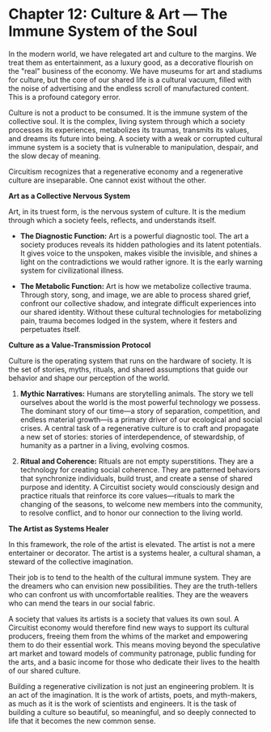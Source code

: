 # Chapter 12: Culture & Art — The Immune System of the Soul

In the modern world, we have relegated art and culture to the margins. We treat them as entertainment, as a luxury good, as a decorative flourish on the "real" business of the economy. We have museums for art and stadiums for culture, but the core of our shared life is a cultural vacuum, filled with the noise of advertising and the endless scroll of manufactured content. This is a profound category error.

Culture is not a product to be consumed. It is the immune system of the collective soul. It is the complex, living system through which a society processes its experiences, metabolizes its traumas, transmits its values, and dreams its future into being. A society with a weak or corrupted cultural immune system is a society that is vulnerable to manipulation, despair, and the slow decay of meaning.

Circuitism recognizes that a regenerative economy and a regenerative culture are inseparable. One cannot exist without the other.

**Art as a Collective Nervous System**

Art, in its truest form, is the nervous system of culture. It is the medium through which a society feels, reflects, and understands itself.

*   **The Diagnostic Function:** Art is a powerful diagnostic tool. The art a society produces reveals its hidden pathologies and its latent potentials. It gives voice to the unspoken, makes visible the invisible, and shines a light on the contradictions we would rather ignore. It is the early warning system for civilizational illness.

*   **The Metabolic Function:** Art is how we metabolize collective trauma. Through story, song, and image, we are able to process shared grief, confront our collective shadow, and integrate difficult experiences into our shared identity. Without these cultural technologies for metabolizing pain, trauma becomes lodged in the system, where it festers and perpetuates itself.

**Culture as a Value-Transmission Protocol**

Culture is the operating system that runs on the hardware of society. It is the set of stories, myths, rituals, and shared assumptions that guide our behavior and shape our perception of the world.

1.  **Mythic Narratives:** Humans are storytelling animals. The story we tell ourselves about the world is the most powerful technology we possess. The dominant story of our time—a story of separation, competition, and endless material growth—is a primary driver of our ecological and social crises. A central task of a regenerative culture is to craft and propagate a new set of stories: stories of interdependence, of stewardship, of humanity as a partner in a living, evolving cosmos.

2.  **Ritual and Coherence:** Rituals are not empty superstitions. They are a technology for creating social coherence. They are patterned behaviors that synchronize individuals, build trust, and create a sense of shared purpose and identity. A Circuitist society would consciously design and practice rituals that reinforce its core values—rituals to mark the changing of the seasons, to welcome new members into the community, to resolve conflict, and to honor our connection to the living world.

**The Artist as Systems Healer**

In this framework, the role of the artist is elevated. The artist is not a mere entertainer or decorator. The artist is a systems healer, a cultural shaman, a steward of the collective imagination.

Their job is to tend to the health of the cultural immune system. They are the dreamers who can envision new possibilities. They are the truth-tellers who can confront us with uncomfortable realities. They are the weavers who can mend the tears in our social fabric.

A society that values its artists is a society that values its own soul. A Circuitist economy would therefore find new ways to support its cultural producers, freeing them from the whims of the market and empowering them to do their essential work. This means moving beyond the speculative art market and toward models of community patronage, public funding for the arts, and a basic income for those who dedicate their lives to the health of our shared culture.

Building a regenerative civilization is not just an engineering problem. It is an act of the imagination. It is the work of artists, poets, and myth-makers, as much as it is the work of scientists and engineers. It is the task of building a culture so beautiful, so meaningful, and so deeply connected to life that it becomes the new common sense.
